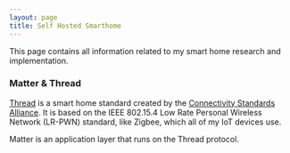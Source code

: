 ```yaml
---
layout: page
title: Self Hosted Smarthome 
---
```


This page contains all information related to my smart home research and implementation. 

### Matter & Thread 

[Thread](https://www.threadgroup.org/What-is-Thread/Thread-Benefits) is a smart home standard created by the [Connectivity Standards Alliance](https://csa-iot.org). It is based on the IEEE 802.15.4 Low Rate Personal Wireless Network (LR-PWN) standard, like Zigbee, which all of my IoT devices use.

Matter is an application layer that runs on the Thread protocol. 